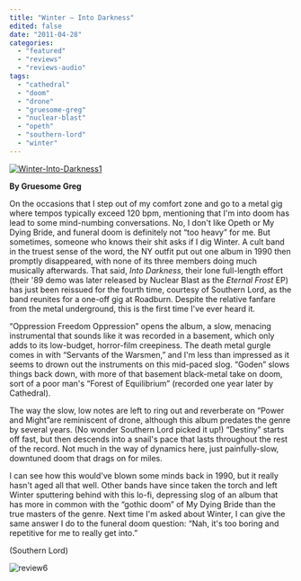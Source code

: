 ```yaml
---
title: "Winter – Into Darkness"
edited: false
date: "2011-04-28"
categories:
  - "featured"
  - "reviews"
  - "reviews-audio"
tags:
  - "cathedral"
  - "doom"
  - "drone"
  - "gruesome-greg"
  - "nuclear-blast"
  - "opeth"
  - "southern-lord"
  - "winter"
---
```


[![](http://www.hellbound.ca/wp-content/uploads/2011/04/Winter-Into-Darkness1.jpg "Winter-Into-Darkness1")](http://www.hellbound.ca/wp-content/uploads/2011/04/Winter-Into-Darkness1.jpg)

**By Gruesome Greg**

On the occasions that I step out of my comfort zone and go to a metal gig where tempos typically exceed 120 bpm, mentioning that I'm into doom has lead to some mind-numbing conversations. No, I don't like Opeth or My Dying Bride, and funeral doom is definitely not “too heavy” for me. But sometimes, someone who knows their shit asks if I dig Winter. A cult band in the truest sense of the word, the NY outfit put out one album in 1990 then promptly disappeared, with none of its three members doing much musically afterwards. That said, _Into Darkness_, their lone full-length effort (their '89 demo was later released by Nuclear Blast as the _Eternal Frost_ EP) has just been reissued for the fourth time, courtesy of Southern Lord, as the band reunites for a one-off gig at Roadburn. Despite the relative fanfare from the metal underground, this is the first time I've ever heard it.

“Oppression Freedom Oppression” opens the album, a slow, menacing instrumental that sounds like it was recorded in a basement, which only adds to its low-budget, horror-film creepiness. The death metal gurgle comes in with “Servants of the Warsmen,” and I'm less than impressed as it seems to drown out the instruments on this mid-paced slog. “Goden” slows things back down, with more of that basement black-metal take on doom, sort of a poor man's “Forest of Equilibrium” (recorded one year later by Cathedral).

The way the slow, low notes are left to ring out and reverberate on “Power and Might”are reminiscent of drone, although this album predates the genre by several years. (No wonder Southern Lord picked it up!) “Destiny” starts off fast, but then descends into a snail's pace that lasts throughout the rest of the record. Not much in the way of dynamics here, just painfully-slow, downtuned doom that drags on for miles.

I can see how this would've blown some minds back in 1990, but it really hasn't aged all that well. Other bands have since taken the torch and left Winter sputtering behind with this lo-fi, depressing slog of an album that has more in common with the “gothic doom” of My Dying Bride than the true masters of the genre. Next time I'm asked about Winter, I can give the same answer I do to the funeral doom question: “Nah, it's too boring and repetitive for me to really get into.”

(Southern Lord)

![](http://www.hellbound.ca/wp-content/uploads/2009/08/review6.png "review6")
